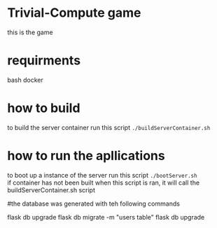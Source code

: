 # Trivial-Compute game

this is the game

# requirments

bash
docker

# how to build

to build the server container run this script
`./buildServerContainer.sh`

# how to run the apllications

to boot up a instance of the server run this script 
`./bootServer.sh`  
if container has not been built when this script is ran, it will call the buildServerContainer.sh script

#the database was generated with teh following commands

flask db upgrade
flask db migrate -m "users table"
flask db upgrade